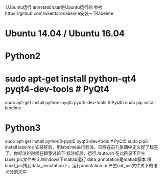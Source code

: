 1.Ubuntu运行
annotation.tar是Ubuntu运行的
参考https://github.com/wkentaro/labelme安装一下labelme
# Ubuntu 14.04 / Ubuntu 16.04
# Python2
# sudo apt-get install python-qt4 pyqt4-dev-tools  # PyQt4
sudo apt-get install python-pyqt5 pyqt5-dev-tools  # PyQt5
sudo pip install labelme
# Python3
sudo apt-get install python3-pyqt5 pyqt5-dev-tools  # PyQt5
sudo pip3 install labelme
安装好后，用labelme进行标注，已经在前几张图中定义好了标签了。你标注的时候在跟我讨论下
标注好后，运行./auto.sh
在此目录下产生label_pic文件夹
2.Windows下matlab运行
data_annotation是matlab脚本
将label_pic拷到data_annotation下，运行annotation.m
产生out_pic文件夹下的语义分割文件